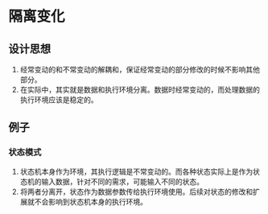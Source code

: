 # 隔离变化


## 设计思想
1. 经常变动的和不常变动的解耦和，保证经常变动的部分修改的时候不影响其他部分。
2. 在实际中，其实就是数据和执行环境分离。数据时经常变动的，而处理数据的执行环境应该是稳定的。


## 例子
### 状态模式
1. 状态机本身作为环境，其执行逻辑是不常变动的。而各种状态实际上是作为状态机的输入数据，针对不同的需求，可能输入不同的状态。
2. 将两者分离开，状态作为数据参数传给执行环境使用。后续对状态的修改和扩展就不会影响到状态机本身的执行环境。
